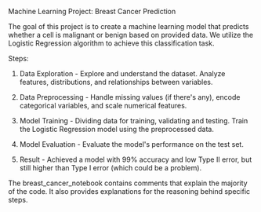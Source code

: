 Machine Learning Project: Breast Cancer Prediction

The goal of this project is to create a machine learning model that predicts whether a cell is malignant or benign based on provided data. We utilize the Logistic Regression algorithm to achieve this classification task.

Steps:

1. Data Exploration - Explore and understand the dataset. Analyze features, distributions, and relationships between variables.

2. Data Preprocessing - Handle missing values (if there's any), encode categorical variables, and scale numerical features.

3. Model Training - Dividing data for training, validating and testing. Train the Logistic Regression model using the preprocessed data.

4. Model Evaluation - Evaluate the model's performance on the test set.

5. Result - Achieved a model with 99% accuracy and low Type II error, but still higher than Type I error (which could be a problem).

The breast_cancer_notebook contains comments that explain the majority of the code. It also provides explanations for the reasoning behind specific steps. 
